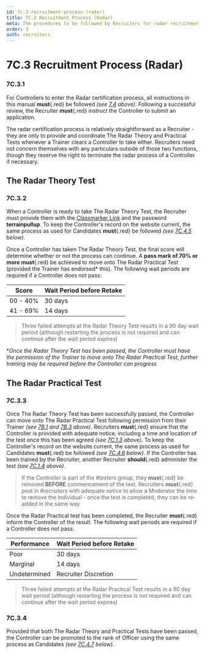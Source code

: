 ```yaml
---
id: 7c.3-recruitment-process-(radar)
title: 7C.3 Recruitment Process (Radar)
meta: The procedures to be followed by Recruiters for radar recruitment within IFATC.
order: 3
auth: recruiters
---
```


# 7C.3 Recruitment Process (Radar)



### 7C.3.1

For Controllers to enter the Radar certification process, all instructions in this manual **must**{.red} be followed *(see [7.4](/guide/atc-manual/7.-recruitment-and-training/7.4-radar-theory-and-practical-tests#7.4-radar-theory-and-practical-tests) above)*. Following a successful review, the Recruiter **must**{.red} instruct the Controller to submit an application.

The radar certification process is relatively straightforward as a Recruiter - they are only to provide and coordinate The Radar Theory and Practical Tests whenever a Trainer clears a Controller to take either. Recruiters need not concern themselves with any particulars outside of those two functions, though they reserve the right to terminate the radar process of a Controller if necessary. 	



## The Radar Theory Test

### 7C.3.2

When a Controller is ready to take The Radar Theory Test, the Recruiter must provide them with the [Classmarker Link](https://www.classmarker.com/online-test/start/?quiz=q4h5a75fac936d32) and the password **terrainpullup**. To keep the Controller's record on the website current, the same process as used for Candidates **must**{.red} be followed *(see [7C.4.5](/guide/atc-manual/7c.-recruiters/7c.4-recruiter-admin#7c.4.5) below)*.



Once a Controller has taken The Radar Theory Test, the final score will determine whether or not the process can continue. A **pass mark of 70% or more must**{.red} be achieved to move onto The Radar Practical Test (provided the Trainer has endorsed* this). The following wait periods are required if a Controller does not pass:



| Score    | Wait Period before Retake |
| -------- | ------------------------- |
| 00 - 40% | 30 days                   |
| 41 - 69% | 14 days                   |

> Three failed attempts at the Radar Theory Test results in a 90 day wait period (although restarting the process is not required and can continue after the wait period expires)



**Once the Radar Theory Test has been passed, the Controller must have the permission of the Trainer to move onto The Radar Practical Test, further training may be required before the Controller can progress*



## The Radar Practical Test

### 7C.3.3

Once The Radar Theory Test has been successfully passed, the Controller can move onto The Radar Practical Test following permission from their Trainer *(see [7B.1](/guide/atc-manual/7b.-testers/7b.1-testing-process#7b.1-testing-process) and [7B.3](/guide/atc-manual/7b.-testers/7b.3-radar-testing#7b.3-radar-testing) above)*. Recruiters **must**{.red} ensure that the Controller is provided with adequate notice, including a time and location of the test once this has been agreed *(see [7C.1.3](/guide/atc-manual/7c.-recruiters/7c.1-overview#7c.1.3) above)*. To keep the Controller's record on the website current, the same process as used for Candidates **must**{.red} be followed *(see [7C.4.6](/guide/atc-manual/7c.-recruiters/7c.4-recruiter-admin#7c.4.6) below)*. If the Controller has been trained by the Recruiter, another Recruiter **should**{.red} administer the test *(see [7C.1.4](/guide/atc-manual/7c.-recruiters/7c.1-overview#7c.1.4) above)*.



> If the Controller is part of the *#testers* group, they **must**{.red} be removed **BEFORE** commencement of the test. Recruiters **must**{.red} post in *#recruiters* with adequate notice to allow a Moderator the time to remove the individual - once the test is completed, they can be re-added in the same way



Once the Radar Practical test has been completed, the Recruiter **must**{.red} inform the Controller of the result. The following wait periods are required if a Controller does not pass:



| Performance  | Wait Period before Retake |
| ------------ | ------------------------- |
| Poor         | 30 days                   |
| Marginal     | 14 days                   |
| Undetermined | Recruiter Discretion      |

> Three failed attempts at the Radar Practical Test results in a 90 day wait period (although restarting the process is not required and can continue after the wait period expires) 



### 7C.3.4

Provided that both The Radar Theory and Practical Tests have been passed, the Controller can be promoted to the rank of Officer using the same process as Candidates *(see [7C.4.7](/guide/atc-manual/7c.-recruiters/7c.4-recruiter-admin#7c.4.7) below)*.